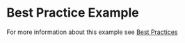 # Best Practice Example

For more information about this example see [Best Practices](../../documents/best_practices/README.md)
